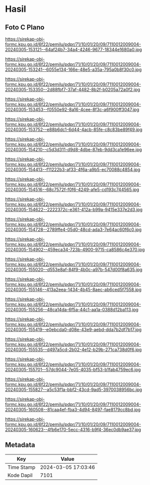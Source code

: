 # Hasil

## Foto C Plano

https://sirekap-obj-formc.kpu.go.id/6f22/pemilu/pdpr/71/10/01/20/09/7110012009004-20240305-153121--64af24b7-34a4-4246-9677-18344e1680a0.jpg

https://sirekap-obj-formc.kpu.go.id/6f22/pemilu/pdpr/71/10/01/20/09/7110012009004-20240305-153241--6055e134-166e-48e5-a35a-795a0b8f30c0.jpg

https://sirekap-obj-formc.kpu.go.id/6f22/pemilu/pdpr/71/10/01/20/09/7110012009004-20240305-153350--2d88fbf7-37af-4482-8b2f-b0205a72a0f2.jpg

https://sirekap-obj-formc.kpu.go.id/6f22/pemilu/pdpr/71/10/01/20/09/7110012009004-20240305-153453--f0550e92-8a16-4cee-8f3c-a6f900ff3047.jpg

https://sirekap-obj-formc.kpu.go.id/6f22/pemilu/pdpr/71/10/01/20/09/7110012009004-20240305-153752--e88b6dc1-6d44-4acb-85fe-c8c83be89f49.jpg

https://sirekap-obj-formc.kpu.go.id/6f22/pemilu/pdpr/71/10/01/20/09/7110012009004-20240305-154210--c5d3d311-d9d8-4dbe-87eb-9dd3ca1e96ee.jpg

https://sirekap-obj-formc.kpu.go.id/6f22/pemilu/pdpr/71/10/01/20/09/7110012009004-20240305-154413--f11222b3-af33-4f6a-a9b5-ec70088c4854.jpg

https://sirekap-obj-formc.kpu.go.id/6f22/pemilu/pdpr/71/10/01/20/09/7110012009004-20240305-154516--68c7572f-f0f6-4249-afe5-cd193c744565.jpg

https://sirekap-obj-formc.kpu.go.id/6f22/pemilu/pdpr/71/10/01/20/09/7110012009004-20240305-154622--2222372c-e361-412a-b99a-9415e337e2d3.jpg

https://sirekap-obj-formc.kpu.go.id/6f22/pemilu/pdpr/71/10/01/20/09/7110012009004-20240305-154728--2789ffe4-05d0-48cd-ada3-7e64ac60f6c0.jpg

https://sirekap-obj-formc.kpu.go.id/6f22/pemilu/pdpr/71/10/01/20/09/7110012009004-20240305-154902--459eca34-723b-4900-9715-ca8586c4e370.jpg

https://sirekap-obj-formc.kpu.go.id/6f22/pemilu/pdpr/71/10/01/20/09/7110012009004-20240305-155020--d553e8af-84f9-4b0c-a97b-547d00f8a635.jpg

https://sirekap-obj-formc.kpu.go.id/6f22/pemilu/pdpr/71/10/01/20/09/7110012009004-20240305-155146--413a2eea-1434-4b45-8aec-ab6ced5f7558.jpg

https://sirekap-obj-formc.kpu.go.id/6f22/pemilu/pdpr/71/10/01/20/09/7110012009004-20240305-155256--48ca14da-6f5a-44c1-aa1a-0388d12ba113.jpg

https://sirekap-obj-formc.kpu.go.id/6f22/pemilu/pdpr/71/10/01/20/09/7110012009004-20240305-155419--e0ebcda0-d08e-43e9-aebd-dda7b2df7b17.jpg

https://sirekap-obj-formc.kpu.go.id/6f22/pemilu/pdpr/71/10/01/20/09/7110012009004-20240305-155535--d497a5cd-2b02-4e12-b29b-271ca738d0f6.jpg

https://sirekap-obj-formc.kpu.go.id/6f22/pemilu/pdpr/71/10/01/20/09/7110012009004-20240305-155701--57dc9044-7e05-4035-bf53-b1fab4759ec6.jpg

https://sirekap-obj-formc.kpu.go.id/6f22/pemilu/pdpr/71/10/01/20/09/7110012009004-20240305-155827--a5c53f1a-bbf2-43cd-9ad5-3970038956bc.jpg

https://sirekap-obj-formc.kpu.go.id/6f22/pemilu/pdpr/71/10/01/20/09/7110012009004-20240305-160508--81caa4ef-fba3-4d94-8497-fae8179cc8bd.jpg

https://sirekap-obj-formc.kpu.go.id/6f22/pemilu/pdpr/71/10/01/20/09/7110012009004-20240305-160623--4fb6e170-5ecc-4316-b9f4-36ec0db9ae37.jpg


## Metadata

| Key        | Value               |
| ---------- | ------------------- |
| Time Stamp | 2024-03-05 17:03:46 |
| Kode Dapil | 7101                |



